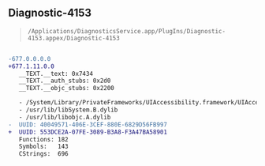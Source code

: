 ## Diagnostic-4153

> `/Applications/DiagnosticsService.app/PlugIns/Diagnostic-4153.appex/Diagnostic-4153`

```diff

-677.0.0.0.0
+677.1.11.0.0
   __TEXT.__text: 0x7434
   __TEXT.__auth_stubs: 0x2d0
   __TEXT.__objc_stubs: 0x2200

   - /System/Library/PrivateFrameworks/UIAccessibility.framework/UIAccessibility
   - /usr/lib/libSystem.B.dylib
   - /usr/lib/libobjc.A.dylib
-  UUID: 40049571-406E-3CEF-880E-6829D56FB997
+  UUID: 553DCE2A-07FE-3089-B3A8-F3A47BA58901
   Functions: 182
   Symbols:   143
   CStrings:  696

```
